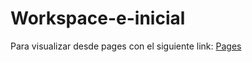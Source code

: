 # Workspace-e-inicial
Para visualizar desde pages con el siguiente link: <a href="https://theo-lembo.github.io/test/">Pages</a>
